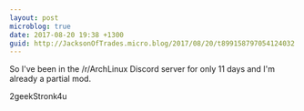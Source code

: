 ```yaml
---
layout: post
microblog: true
date: 2017-08-20 19:38 +1300
guid: http://JacksonOfTrades.micro.blog/2017/08/20/t899158797054124032.html
---
```

So I've been in the /r/ArchLinux Discord server for only 11 days and I'm already a partial mod. 

2geekStronk4u
